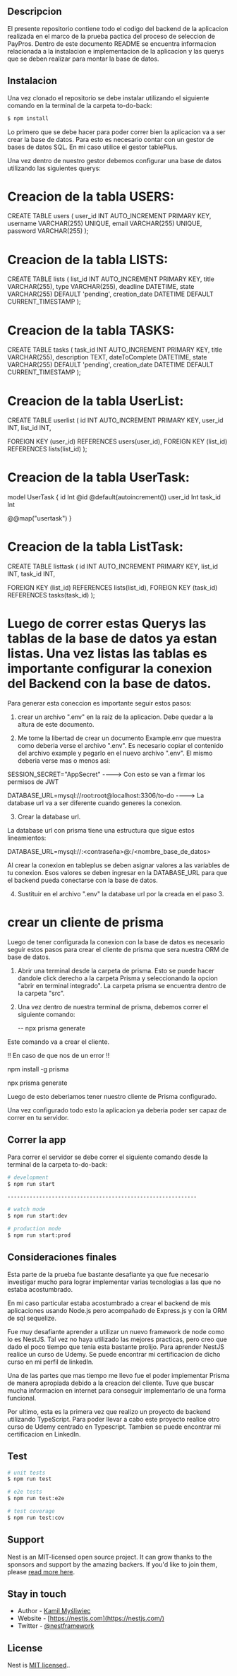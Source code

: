## Descripcion

El presente repositorio contiene todo el codigo del backend de la aplicacion realizada en el marco de la prueba pactica del proceso de seleccion de PayPros.
Dentro de este documento README se encuentra informacion relacionada a la instalacion e implementacion de la aplicacion y las querys que se deben realizar para montar la base de datos.

## Instalacion

Una vez clonado el repositorio se debe instalar utilizando el siguiente comando en la terminal de la carpeta to-do-back:

```bash
$ npm install
```

Lo primero que se debe hacer para poder correr bien la aplicacion va a ser crear la base de datos. Para esto es necesario contar con un gestor de bases de datos SQL.
En mi caso utilice el gestor tablePlus.

Una vez dentro de nuestro gestor debemos configurar una base de datos utilizando las siguientes querys:

# Creacion de la tabla USERS:

CREATE TABLE users (
user_id INT AUTO_INCREMENT PRIMARY KEY,
username VARCHAR(255) UNIQUE,
email VARCHAR(255) UNIQUE,
password VARCHAR(255)
);

# Creacion de la tabla LISTS:

CREATE TABLE lists (
list_id INT AUTO_INCREMENT PRIMARY KEY,
title VARCHAR(255),
type VARCHAR(255),
deadline DATETIME,
state VARCHAR(255) DEFAULT 'pending',
creation_date DATETIME DEFAULT CURRENT_TIMESTAMP
);

# Creacion de la tabla TASKS:

CREATE TABLE tasks (
task_id INT AUTO_INCREMENT PRIMARY KEY,
title VARCHAR(255),
description TEXT,
dateToComplete DATETIME,
state VARCHAR(255) DEFAULT 'pending',
creation_date DATETIME DEFAULT CURRENT_TIMESTAMP
);

# Creacion de la tabla UserList:

CREATE TABLE userlist (
id INT AUTO_INCREMENT PRIMARY KEY,
user_id INT,
list_id INT,

FOREIGN KEY (user_id) REFERENCES users(user_id),
FOREIGN KEY (list_id) REFERENCES lists(list_id)
);

# Creacion de la tabla UserTask:

model UserTask {
id Int @id @default(autoincrement())
user_id Int
task_id Int

@@map("usertask")
}

# Creacion de la tabla ListTask:

CREATE TABLE listtask (
id INT AUTO_INCREMENT PRIMARY KEY,
list_id INT,
task_id INT,

FOREIGN KEY (list_id) REFERENCES lists(list_id),
FOREIGN KEY (task_id) REFERENCES tasks(task_id)
);

# Luego de correr estas Querys las tablas de la base de datos ya estan listas. Una vez listas las tablas es importante configurar la conexion del Backend con la base de datos.

Para generar esta coneccion es importante seguir estos pasos:

1. crear un archivo ".env" en la raiz de la aplicacion. Debe quedar a la altura de este documento.

2. Me tome la libertad de crear un documento Example.env que muestra como deberia verse el archivo ".env".
   Es necesario copiar el contenido del archivo example y pegarlo en el nuevo archivo ".env".
   El mismo deberia verse mas o menos asi:

SESSION_SECRET="AppSecret" ----> Con esto se van a firmar los permisos de JWT

DATABASE_URL=mysql://root:root@localhost:3306/to-do ----> La database url va a ser diferente cuando generes la conexion.

3. Crear la database url.

La database url con prisma tiene una estructura que sigue estos lineamientos:

DATABASE_URL=mysql://<usuario>:<contraseña>@<host>:<puerto>/<nombre_base_de_datos>

Al crear la conexion en tableplus se deben asignar valores a las variables de tu conexion. Esos valores se deben ingresar en la DATABASE_URL para que el backend pueda conectarse con la base de datos.

4. Sustituir en el archivo ".env" la database url por la creada en el paso 3.

# crear un cliente de prisma

Luego de tener configurada la conexion con la base de datos es necesario seguir estos pasos para crear el cliente de prisma que sera nuestra ORM de base de datos.

1. Abrir una terminal desde la carpeta de prisma.
   Esto se puede hacer dandole click derecho a la carpeta Prisma y seleccionando la opcion "abrir en terminal integrado".
   La carpeta prisma se encuentra dentro de la carpeta "src".

2. Una vez dentro de nuestra terminal de prisma, debemos correr el siguiente comando:

   -- npx prisma generate

Este comando va a crear el cliente.

!! En caso de que nos de un error !!

npm install -g prisma

npx prisma generate

Luego de esto deberiamos tener nuestro cliente de Prisma configurado.

Una vez configurado todo esto la aplicacion ya deberia poder ser capaz de correr en tu servidor.

## Correr la app

Para correr el servidor se debe correr el siguiente comando desde la terminal de la carpeta to-do-back:

```bash
# development
$ npm run start

------------------------------------------------------------

# watch mode
$ npm run start:dev

# production mode
$ npm run start:prod
```

## Consideraciones finales

Esta parte de la prueba fue bastante desafiante ya que fue necesario investigar mucho para lograr implementar varias tecnologias a las que no estaba acostumbrado.

En mi caso particular estaba acostumbrado a crear el backend de mis aplicaciones usando Node.js pero acompañado de Express.js y con la ORM de sql sequelize.

Fue muy desafiante aprender a utilizar un nuevo framework de node como lo es NestJS. Tal vez no haya utilizado las mejores practicas, pero creo que dado el poco tiempo que tenia esta bastante prolijo.
Para aprender NestJS realice un curso de Udemy. Se puede encontrar mi certificacion de dicho curso en mi perfil de linkedIn.

Una de las partes que mas tiempo me llevo fue el poder implementar Prisma de manera apropiada debido a la creacion del cliente. Tuve que buscar mucha informacion en internet para conseguir implementarlo de una forma funcional.

Por ultimo, esta es la primera vez que realizo un proyecto de backend utilizando TypeScript.
Para poder llevar a cabo este proyecto realice otro curso de Udemy centrado en Typescript. Tambien se puede encontrar mi certificacion en LinkedIn.

## Test

```bash
# unit tests
$ npm run test

# e2e tests
$ npm run test:e2e

# test coverage
$ npm run test:cov
```

## Support

Nest is an MIT-licensed open source project. It can grow thanks to the sponsors and support by the amazing backers. If you'd like to join them, please [read more here](https://docs.nestjs.com/support).

## Stay in touch

- Author - [Kamil Myśliwiec](https://kamilmysliwiec.com)
- Website - [https://nestjs.com](https://nestjs.com/)
- Twitter - [@nestframework](https://twitter.com/nestframework)

## License

Nest is [MIT licensed](LICENSE)..
